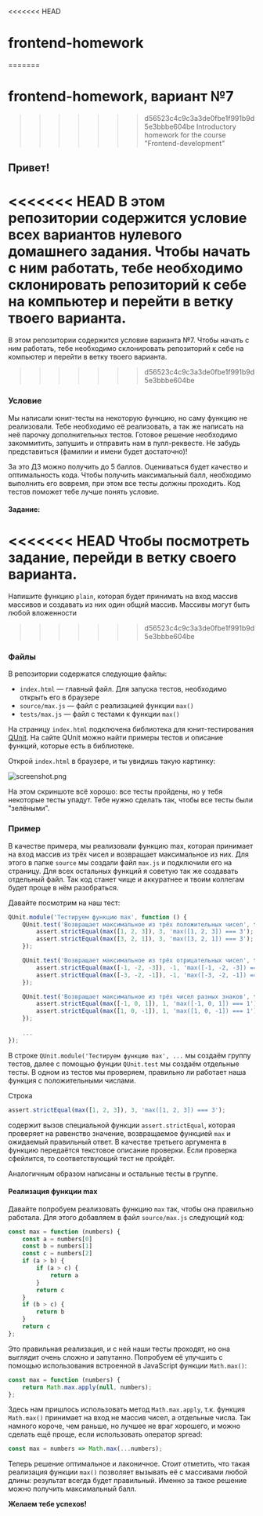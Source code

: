 <<<<<<< HEAD
# frontend-homework
=======
# frontend-homework, вариант №7
>>>>>>> d56523c4c9c3a3de0fbe1f991b9d5e3bbbe604be
> Introductory homework for the course "Frontend-development"

## Привет!

<<<<<<< HEAD
В этом репозитории содержится условие всех вариантов нулевого домашнего задания. Чтобы начать с ним работать, **тебе необходимо склонировать репозиторий к себе на компьютер и перейти в ветку твоего варианта**.
=======
В этом репозитории содержится условие варианта №7. Чтобы начать с ним работать, тебе необходимо склонировать репозиторий к себе на компьютер и перейти в ветку твоего варианта.

>>>>>>> d56523c4c9c3a3de0fbe1f991b9d5e3bbbe604be
### Условие
Мы написали юнит-тесты на некоторую функцию, но саму функцию не реализовали. Тебе необходимо её реализовать, а так же написать на неё парочку дополнительных тестов. Готовое решение необходимо закоммитить, запушить и отправить нам в пулл-реквесте. Не забудь представиться (фамилии и имени будет достаточно)!

За это ДЗ можно получить до 5 баллов. Оцениваться будет качество и оптимальность кода. Чтобы получить максимальный балл, необходимо выполнить его вовремя, при этом все тесты должны проходить. Код тестов поможет тебе лучше понять условие.

#### Задание:

<<<<<<< HEAD
Чтобы посмотреть задание, перейди в ветку своего варианта.
=======
Напишите функцию `plain`, которая будет принимать на вход массив массивов и создавать из них один общий массив. Массивы могут быть любой вложенности
>>>>>>> d56523c4c9c3a3de0fbe1f991b9d5e3bbbe604be

### Файлы
В репозитории содержатся следующие файлы:

- `index.html` &mdash; главный файл. Для запуска тестов, необходимо открыть его в браузере
- `source/max.js` &mdash; файл с реализацией функции `max()`
- `tests/max.js` &mdash; файл с тестами к функции `max()`

На страницу `index.html` подключена библиотека для юнит-тестирования [QUnit](https://qunitjs.com/). На сайте QUnit можно найти примеры тестов и описание функций, которые есть в библиотеке.

Открой `index.html` в браузере, и ты увидишь такую картинку:

![screenshot.png](screenshot.png)

На этом скриншоте всё хорошо: все тесты пройдены, но у тебя некоторые тесты упадут. Тебе нужно сделать так, чтобы все тесты были "зелёными".

### Пример
В качестве примера, мы реализовали функцию max, которая принимает на вход массив из трёх чисел и возвращает максимальное из них. Для этого в папке `source` мы создали файл `max.js` и подключили его на страницу. Для всех остальных функций я советую так же создавать отдельный файл. Так код станет чище и аккуратнее и твоим коллегам будет проще в нём разобраться.

Давайте посмотрим на наш тест:
```javascript
QUnit.module('Тестируем функцию max', function () {
	QUnit.test('Возвращает максимальное из трёх положительных чисел', function (assert) {
		assert.strictEqual(max([1, 2, 3]), 3, 'max([1, 2, 3]) === 3');
		assert.strictEqual(max([3, 2, 1]), 3, 'max([3, 2, 1]) === 3');
	});

	QUnit.test('Возвращает максимальное из трёх отрицательных чисел', function (assert) {
		assert.strictEqual(max([-1, -2, -3]), -1, 'max([-1, -2, -3]) === -1');
		assert.strictEqual(max([-3, -2, -1]), -1, 'max([-3, -2, -1]) === -1');
	});

	QUnit.test('Возвращает максимальное из трёх чисел разных знаков', function (assert) {
		assert.strictEqual(max([-1, 0, 1]), 1, 'max([-1, 0, 1]) === 1');
		assert.strictEqual(max([1, 0, -1]), 1, 'max([1, 0, -1]) === 1');
	});
	
	...
});
```

В строке `QUnit.module('Тестируем функцию max', ...` мы создаём группу тестов, далее с помощью фунции `QUnit.test` мы создаём отдельные тесты. В одном из тестов мы проверяем, правильно ли работает наша функция с положительными числами.

Строка
```javascript
assert.strictEqual(max([1, 2, 3]), 3, 'max([1, 2, 3]) === 3');
```

содержит вызов специальной функции `assert.strictEqual`, которая проверяет на равенство значение, возвращаемое функцией `max` и ожидаемый правильный ответ. В качестве третьего аргумента в функцию передаётся текстовое описание проверки. Если проверка сфейлится, то соответствующий тест не пройдёт.

Аналогичным образом написаны и остальные тесты в группе.

#### Реализация функции max
Давайте попробуем реализовать функцию `max` так, чтобы она правильно работала. Для этого добавляем в файл `source/max.js` следующий код:

```javascript
const max = function (numbers) {
    const a = numbers[0]
    const b = numbers[1]
    const c = numbers[2]
	if (a > b) {
		if (a > c) {
			return a
		}
		return c
	}
	if (b > c) {
		return b
	}
	return c
};
```

Это правильная реализация, и с ней наши тесты проходят, но она выглядит очень сложно и запутанно. Попробуем её улучшить с помощью использования встроенной в JavaScript функции `Math.max()`:

```javascript
const max = function (numbers) {
	return Math.max.apply(null, numbers);
};
```

Здесь нам пришлось использовать метод `Math.max.apply`, т.к. функция `Math.max()` принимает на вход не массив чисел, а отдельные числа. Так намного короче, чем раньше, но лучшее не враг хорошего, и можно сделать ещё проще, если использовать оператор spread:

```javascript
const max = numbers => Math.max(...numbers);
```

Теперь решение оптимальное и лаконичное. Стоит отметить, что такая реализация функции `max()` позволяет вызывать её с массивами любой длины: результат всегда будет правильный. Именно за такое решение можно получить максимальный балл.

**Желаем тебе успехов!**
#
